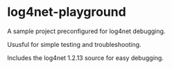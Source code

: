 log4net-playground
==================

A sample project preconfigured for log4net debugging. 

Ususful for simple testing and troubleshooting.

Includes the log4net 1.2.13 source for easy debugging.
